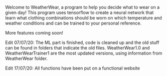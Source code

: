 Welcome to WeatherWear, a program to help you decide what to wear on a given day! This program uses tensorflow to create a neural network that learn what clothing combinations should be worn on which temperature and weather conditions and can be trained to your personal reference.

More features coming soon!

Edit 07/07/20: The ML part is finished, code is cleaned up and the old stuff can be found in folders that indicate the old files. WeatherWear1.0 and WeatherWearTrainer1 are the most updated versions, using information from WeatherWear folder.

Edit 17/07/20: All functions have been put on a functional website
